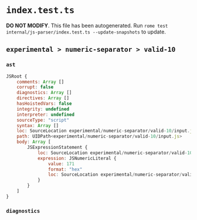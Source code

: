 # `index.test.ts`

**DO NOT MODIFY**. This file has been autogenerated. Run `rome test internal/js-parser/index.test.ts --update-snapshots` to update.

## `experimental > numeric-separator > valid-10`

### `ast`

```javascript
JSRoot {
	comments: Array []
	corrupt: false
	diagnostics: Array []
	directives: Array []
	hasHoistedVars: false
	integrity: undefined
	interpreter: undefined
	sourceType: "script"
	syntax: Array []
	loc: SourceLocation experimental/numeric-separator/valid-10/input.js 1:0-1:5
	path: UIDPath<experimental/numeric-separator/valid-10/input.js>
	body: Array [
		JSExpressionStatement {
			loc: SourceLocation experimental/numeric-separator/valid-10/input.js 1:0-1:5
			expression: JSNumericLiteral {
				value: 171
				format: "hex"
				loc: SourceLocation experimental/numeric-separator/valid-10/input.js 1:0-1:5
			}
		}
	]
}
```

### `diagnostics`

```

```
